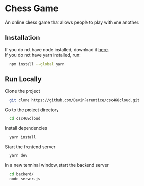 # Chess Game

An online chess game that allows people to play with one another.

## Installation

If you do not have node installed, download it [here](https://nodejs.org/en/download/).
<br />
If you do not have yarn installed, run:

```bash
  npm install --global yarn
```

## Run Locally

Clone the project

```bash
  git clone https://github.com/DevinParentice/csc468cloud.git
```

Go to the project directory

```bash
  cd csc468cloud
```

Install dependencies

```bash
  yarn install
```

Start the frontend server

```bash
  yarn dev
```

In a new terminal window, start the backend server

```bash
  cd backend/
  node server.js
```
